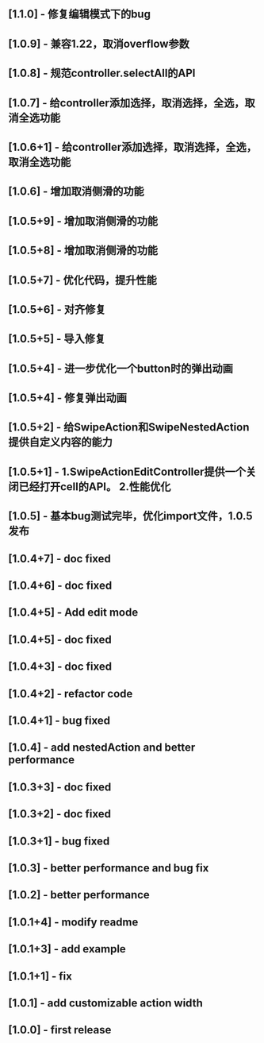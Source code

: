## [1.1.0] - 修复编辑模式下的bug
## [1.0.9] - 兼容1.22，取消overflow参数
## [1.0.8] - 规范controller.selectAll的API
## [1.0.7] - 给controller添加选择，取消选择，全选，取消全选功能
## [1.0.6+1] - 给controller添加选择，取消选择，全选，取消全选功能
## [1.0.6] - 增加取消侧滑的功能
## [1.0.5+9] - 增加取消侧滑的功能
## [1.0.5+8] - 增加取消侧滑的功能
## [1.0.5+7] - 优化代码，提升性能
## [1.0.5+6] - 对齐修复
## [1.0.5+5] - 导入修复
## [1.0.5+4] - 进一步优化一个button时的弹出动画
## [1.0.5+4] - 修复弹出动画
## [1.0.5+2] - 给SwipeAction和SwipeNestedAction提供自定义内容的能力
## [1.0.5+1] - 1.SwipeActionEditController提供一个关闭已经打开cell的API。  2.性能优化
## [1.0.5] - 基本bug测试完毕，优化import文件，1.0.5发布
## [1.0.4+7] - doc fixed
## [1.0.4+6] - doc fixed
## [1.0.4+5] - Add edit mode
## [1.0.4+5] - doc fixed
## [1.0.4+3] - doc fixed
## [1.0.4+2] - refactor code
## [1.0.4+1] - bug fixed
## [1.0.4] - add nestedAction and better performance
## [1.0.3+3] - doc fixed
## [1.0.3+2] - doc fixed
## [1.0.3+1] - bug fixed
## [1.0.3] - better performance and bug fix
## [1.0.2] - better performance
## [1.0.1+4] - modify readme
## [1.0.1+3] - add example
## [1.0.1+1] - fix
## [1.0.1] - add customizable action width
## [1.0.0] - first release